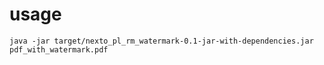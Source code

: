 # usage
`java -jar target/nexto_pl_rm_watermark-0.1-jar-with-dependencies.jar pdf_with_watermark.pdf`
